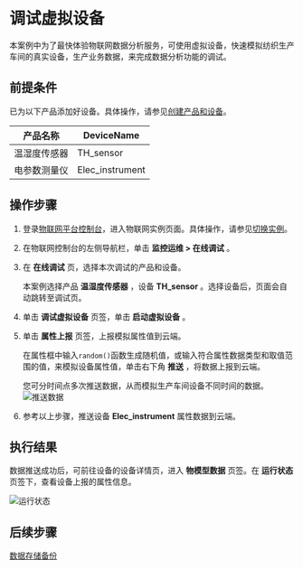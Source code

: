 调试虚拟设备 
===========================

本案例中为了最快体验物联网数据分析服务，可使用虚拟设备，快速模拟纺织生产车间的真实设备，生产业务数据，来完成数据分析功能的调试。

前提条件 
-------------------------

已为以下产品添加好设备。具体操作，请参见[创建产品和设备](/cn.zh-CN/快速入门/创建产品和设备.md)。


|  产品名称  |   DeviceName    |
|--------|-----------------|
| 温湿度传感器 | TH_sensor       |
| 电参数测量仪 | Elec_instrument |



操作步骤 
-------------------------

1. 登录[物联网平台控制台](https://iot.console.aliyun.com/lk/summary)，进入物联网实例页面。具体操作，请参见[切换实例](/cn.zh-CN/快速入门/购买物联网实例.md)。

   

2. 在物联网控制台的左侧导航栏，单击 **监控运维 \> 在线调试** 。

   

3. 在 **在线调试** 页，选择本次调试的产品和设备。

   本案例选择产品 **温湿度传感器** ，设备 **TH_sensor** 。选择设备后，页面会自动跳转至调试页。
   

4. 单击 **调试虚拟设备** 页签，单击 **启动虚拟设备** 。

   

5. 单击 **属性上报** 页签，上报模拟属性值到云端。

   在属性框中输入`random()`函数生成随机值，或输入符合属性数据类型和取值范围的值，来模拟设备属性值，单击右下角 **推送** ，将数据上报到云端。

   您可分时间点多次推送数据，从而模拟生产车间设备不同时间的数据。![推送数据](https://static-aliyun-doc.oss-accelerate.aliyuncs.com/assets/img/zh-CN/5383260161/p175334.png)
   

6. 参考以上步骤，推送设备 **Elec_instrument** 属性数据到云端。

   




执行结果 
-------------------------

数据推送成功后，可前往设备的设备详情页，进入 **物模型数据** 页签。在 **运行状态** 页签下，查看设备上报的属性信息。

![运行状态](https://static-aliyun-doc.oss-accelerate.aliyuncs.com/assets/img/zh-CN/5383260161/p175342.png)

后续步骤 
-------------------------

[数据存储备份](/cn.zh-CN/快速入门/数据存储备份.md)
